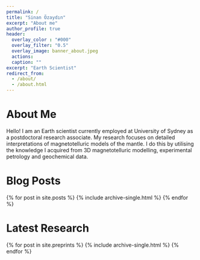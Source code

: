 ```yaml
---
permalink: /
title: "Sinan Özaydın"
excerpt: "About me"
author_profile: true
header:
  overlay_color : "#000"
  overlay_filter: "0.5"
  overlay_image: banner_about.jpeg
  actions:
  caption: ""
excerpt: "Earth Scientist"
redirect_from:
  - /about/
  - /about.html
---
```


About Me
======
Hello! I am an Earth scientist currently employed at University of Sydney as a postdoctoral research associate. My research focuses on detailed interpretations of magnetotelluric models of the mantle. I do this by utilising the knowledge I acquired from 3D magnetotelluric modelling, experimental petrology and geochemical data.

Blog Posts
======

{% for post in site.posts %}
  {% include archive-single.html %}
{% endfor %}

Latest Research
======
{% for post in site.preprints %}
  {% include archive-single.html %}
{% endfor %}
